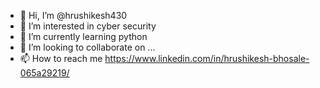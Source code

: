 - 👋 Hi, I’m @hrushikesh430
- 👀 I’m interested in cyber security
- 🌱 I’m currently learning python
- 💞️ I’m looking to collaborate on ...
- 📫 How to reach me https://www.linkedin.com/in/hrushikesh-bhosale-065a29219/

<!---
hrushikesh430/hrushikesh430 is a ✨ special ✨ repository because its `README.md` (this file) appears on your GitHub profile.
You can click the Preview link to take a look at your changes.
--->

